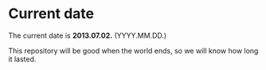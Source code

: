 # Current date

The current date is **2013.07.02.** (YYYY.MM.DD.)

This repository will be good when the world ends, so we will know how long it lasted.